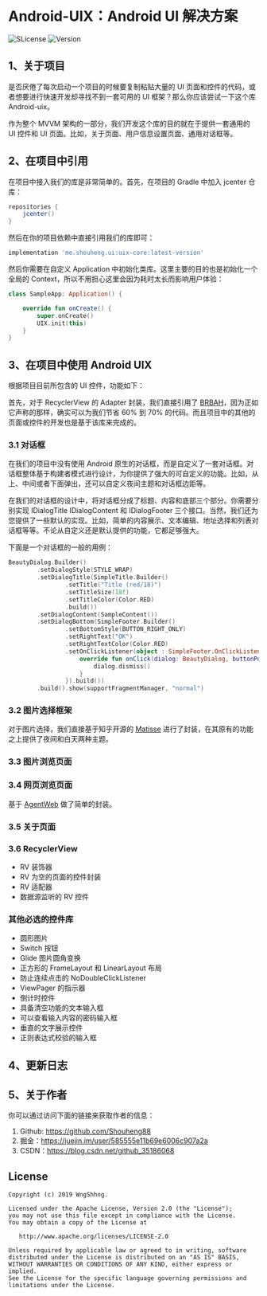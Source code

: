 # Android-UIX：Android UI 解决方案

![SLicense](https://img.shields.io/hexpm/l/plug.svg)
![Version](https://img.shields.io/maven-metadata/v/https/dl.bintray.com/easymark/Android/me/shouheng/ui/uix-core/maven-metadata.xml.svg)

## 1、关于项目

是否厌倦了每次启动一个项目的时候要复制粘贴大量的 UI 页面和控件的代码，或者想要进行快速开发却寻找不到一套可用的 UI 框架？那么你应该尝试一下这个库 Android-uix。

作为整个 MVVM 架构的一部分，我们开发这个库的目的就在于提供一套通用的 UI 控件和 UI 页面。比如，关于页面、用户信息设置页面、通用对话框等。

## 2、在项目中引用

在项目中接入我们的库是非常简单的。首先，在项目的 Gradle 中加入 jcenter 仓库：

```gradle
repositories {
    jcenter()
}
```

然后在你的项目依赖中直接引用我们的库即可：

```gradle
implementation 'me.shouheng.ui:uix-core:latest-version'
```

然后你需要在自定义 Application 中初始化类库。这里主要的目的也是初始化一个全局的 Context，所以不用担心这里会因为耗时太长而影响用户体验：

```kotlin
class SampleApp: Application() {

    override fun onCreate() {
        super.onCreate()
        UIX.init(this)
    }
}
```

## 3、在项目中使用 Android UIX

根据项目目前所包含的 UI 控件，功能如下：

首先，对于 RecyclerView 的 Adapter 封装，我们直接引用了 [BRBAH](https://github.com/CymChad/BaseRecyclerViewAdapterHelper)，因为正如它声称的那样，确实可以为我们节省 60% 到 70% 的代码。而且项目中的其他的页面或控件的开发也是基于该库来完成的。

### 3.1 对话框

在我们的项目中没有使用 Android 原生的对话框，而是自定义了一套对话框。对话框整体基于构建者模式进行设计，为你提供了强大的可自定义的功能。比如，从上、中间或者下面弹出，还可以自定义夜间主题和对话框边距等。

在我们的对话框的设计中，将对话框分成了标题、内容和底部三个部分。你需要分别实现 IDialogTitle IDialogContent 和 IDialogFooter 三个接口。当然，我们还为您提供了一些默认的实现。比如，简单的内容展示、文本编辑、地址选择和列表对话框等等。不论从自定义还是默认提供的功能，它都足够强大。

下面是一个对话框的一般的用例：

```kotlin
BeautyDialog.Builder()
        .setDialogStyle(STYLE_WRAP)
        .setDialogTitle(SimpleTitle.Builder()
                .setTitle("Title (red/18)")
                .setTitleSize(18f)
                .setTitleColor(Color.RED)
                .build())
        .setDialogContent(SampleContent())
        .setDialogBottom(SimpleFooter.Builder()
                .setBottomStyle(BUTTON_RIGHT_ONLY)
                .setRightText("OK")
                .setRightTextColor(Color.RED)
                .setOnClickListener(object : SimpleFooter.OnClickListener {
                    override fun onClick(dialog: BeautyDialog, buttonPos: Int, dialogTitle: IDialogTitle?, dialogContent: IDialogContent?) {
                        dialog.dismiss()
                    }
                }).build())
        .build().show(supportFragmentManager, "normal")
```

### 3.2 图片选择框架

对于图片选择，我们直接基于知乎开源的 [Matisse](https://github.com/Shouheng88/Matisse) 进行了封装，在其原有的功能之上提供了夜间和白天两种主题。

### 3.3 图片浏览页面

### 3.4 网页浏览页面

基于 [AgentWeb](https://github.com/Justson/AgentWeb) 做了简单的封装。

### 3.5 关于页面

### 3.6 RecyclerView

- RV 装饰器
- RV 为空的页面的控件封装
- RV 适配器
- 数据源监听的 RV 控件

### 其他必选的控件库

- 圆形图片
- Switch 按钮
- Glide 图片圆角变换
- 正方形的 FrameLayout 和 LinearLayout 布局
- 防止连续点击的 NoDoubleClickListener
- ViewPager 的指示器
- 倒计时控件
- 具备清空功能的文本输入框
- 可以查看输入内容的密码输入框
- 垂直的文字展示控件
- 正则表达式校验的输入框

## 4、更新日志

## 5、关于作者

你可以通过访问下面的链接来获取作者的信息：

1. Github: https://github.com/Shouheng88
2. 掘金：https://juejin.im/user/585555e11b69e6006c907a2a
3. CSDN：https://blog.csdn.net/github_35186068

## License

```
Copyright (c) 2019 WngShhng.

Licensed under the Apache License, Version 2.0 (the "License");
you may not use this file except in compliance with the License.
You may obtain a copy of the License at

   http://www.apache.org/licenses/LICENSE-2.0

Unless required by applicable law or agreed to in writing, software
distributed under the License is distributed on an "AS IS" BASIS,
WITHOUT WARRANTIES OR CONDITIONS OF ANY KIND, either express or implied.
See the License for the specific language governing permissions and
limitations under the License.
```

